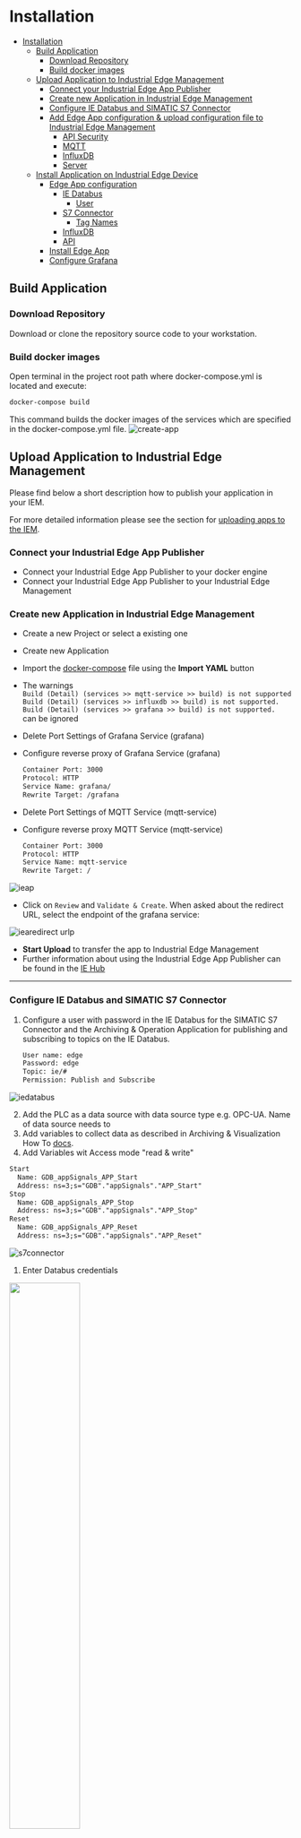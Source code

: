 # Installation

- [Installation](#installation)
  - [Build Application](#build-application)
    - [Download Repository](#download-repository)
    - [Build docker images](#build-docker-images)
  - [Upload Application to Industrial Edge Management](#upload-application-to-industrial-edge-management)
    - [Connect your Industrial Edge App Publisher](#connect-your-industrial-edge-app-publisher)
    - [Create new Application in Industrial Edge Management](#create-new-application-in-industrial-edge-management)
    - [Configure IE Databus and SIMATIC S7 Connector](#configure-ie-databus-and-simatic-s7-connector)
    - [Add Edge App configuration & upload configuration file to Industrial Edge Management](#add-edge-app-configuration--upload-configuration-file-to-industrial-edge-management)
      - [API Security](#api-security)
      - [MQTT](#mqtt)
      - [InfluxDB](#influxdb)
      - [Server](#server)
  - [Install Application on Industrial Edge Device](#install-application-on-industrial-edge-device)
    - [Edge App configuration](#edge-app-configuration)
      - [IE Databus](#ie-databus)
        - [User](#user)
      - [S7 Connector](#s7-connector)
        - [Tag Names](#tag-names)
      - [InfluxDB](#influxdb-1)
      - [API](#api)
    - [Install Edge App](#install-edge-app)
    - [Configure Grafana](#configure-grafana)

## Build Application

### Download Repository

Download or clone the repository source code to your workstation.

### Build docker images

Open terminal in the project root path where docker-compose.yml is located and execute:

```bash
docker-compose build
```

This command builds the docker images of the services which are specified in the docker-compose.yml file.
![create-app](graphics/buildapp.gif)
 
## Upload Application to Industrial Edge Management

Please find below a short description how to publish your application in your IEM.

For more detailed information please see the section for [uploading apps to the IEM](https://github.com/industrial-edge/).

### Connect your Industrial Edge App Publisher

- Connect your Industrial Edge App Publisher to your docker engine
- Connect your Industrial Edge App Publisher to your Industrial Edge Management

### Create new Application in Industrial Edge Management

- Create a new Project or select a existing one
- Create new Application
- Import the [docker-compose](../docker-compose.yml) file using the **Import YAML** button
- The warnings <br> `Build (Detail) (services >> mqtt-service >> build) is not supported` <br> 
  `Build (Detail) (services >> influxdb >> build) is not supported.` <br> 
  `Build (Detail) (services >> grafana >> build) is not supported.` <br>
  can be ignored

- Delete Port Settings of Grafana Service (grafana)

- Configure reverse proxy of Grafana Service (grafana)
  
    ```txt
    Container Port: 3000
    Protocol: HTTP 
    Service Name: grafana/
    Rewrite Target: /grafana
    ```

- Delete Port Settings of MQTT Service (mqtt-service)

- Configure reverse proxy MQTT Service (mqtt-service)
  
    ```txt
    Container Port: 3000
    Protocol: HTTP 
    Service Name: mqtt-service
    Rewrite Target: /
    ```

![ieap](graphics/ieap.gif)

- Click on `Review` and `Validate & Create`. When asked about the redirect URL, select the endpoint of the grafana service:

![iearedirect urlp](graphics/redirect_url.png)

- **Start Upload** to transfer the app to Industrial Edge Management
- Further information about using the Industrial Edge App Publisher can be found in the [IE Hub](https://iehub.eu1.edge.siemens.cloud/documents/appPublisher/en/start.html)

---

### Configure IE Databus and SIMATIC S7 Connector  

1. Configure a user with password in the IE Databus for the SIMATIC S7 Connector and the Archiving & Operation Application for publishing and subscribing to topics on the IE Databus.
  
   ```txt
   User name: edge 
   Password: edge 
   Topic: ie/# 
   Permission: Publish and Subscribe
   ```

![iedatabus](graphics/iedatabus.png)

2. Add the PLC as a data source with data source type e.g. OPC-UA. Name of data source needs to
3. Add variables to collect data as described in Archiving & Visualization How To [docs](https://github.com/industrial-edge/archiving-and-visualization/README.md#prerequisite).
4. Add Variables wit Access mode "read & write"
  
  ```txt
  Start 
    Name: GDB_appSignals_APP_Start
    Address: ns=3;s="GDB"."appSignals"."APP_Start"
  Stop 
    Name: GDB_appSignals_APP_Stop 
    Address: ns=3;s="GDB"."appSignals"."APP_Stop"
  Reset 
    Name: GDB_appSignals_APP_Reset
    Address: ns=3;s="GDB"."appSignals"."APP_Reset"
  ```

![s7connector](graphics/simatic-s7-connector.png)

1. Enter Databus credentials <br>

<a href="graphics/simatic-s7-connector-bulk.png"><img src="graphics/simatic-s7-connector-bulk.png" height="50%" width="50%" ></a>
<br>

### Add Edge App configuration & upload configuration file to Industrial Edge Management

The MQTT Service can be configured with a form. The form is based on JSONForms. If no configuration is provided during app installation, the application uses default values seen in the following json-file.

```json
{
    "API_SECURITY": {
        "USERNAME": "admin",
        "PASSWORD": "changeMe1!"
    },
    "MQTT": {
        "HOST": "ie-databus",
        "PORT": "1883",
        "USERNAME": "edge",
        "PASSWORD": "edge",
        "DEFAULT_TOPIC_NAME": "ie/d/j/simatic/v1/s7c1/dp/",
        "DEFAULT_METADATA_TOPIC_NAME": "ie/m/j/simatic/v1/s7c1/dp",
        "DATA_SOURCE_NAME": "Tank",
        "TAG_NAME_START": "GDB_appSignals_APP_Start",
        "TAG_NAME_STOP": "GDB_appSignals_APP_Stop",
        "TAG_NAME_RESET": "GDB_appSignals_APP_Reset"
    },
    "INFLUXDB": {
        "HOST": "influxdb",
        "PORT": "8086",
        "USERNAME": "root",
        "PASSWORD": "root",
        "MEASUREMENT": "edge",
        "DATABASE": "databus_values"
    },
    "SERVER": {
        "PORT": "3000"
    }
}
```

#### API Security

Set your own username and password. These credentials are later needed when configuring the operations-panel in Grafana.

- USERNAME: The username is needed to authenticate at the MQTT API 
- PASSWORD: The password is needed to authenticate at the MQTT API (change recommended)

#### MQTT

- HOST: This is the service name of the IE Databus
- PORT: This is the port of the IE Databus
- USER, PASSWORD: The user and password are configured in the IE Databus and used in the SIMATIC S7 Connector for accessing (publish, subscribe) to topics on the IE Databus
- DEFAULT_TOPIC_NAME: This is the default topic root path for data of the SIMATIC S7 Connector
- DEFAULT_METADATA_TOPIC_NAME: This is the default topic root path for metadata of the SIMATIC S7 Connector
- DATA_SOURCE_NAME The data source Name is configured in the SIMATIC S7 Connector Configurator. Insert here the data source Name for your PLC-Connection
- TAG_NAME_START, TAG_NAME_STOP, TAG_NAME_RESET The variable Names are the names of the PLC-Tags (Datablock GDP > Variable appSignals > APP_Start, APP_Stop APP_Reset) which are configured in the data source of the SIMATIC S7 Connector Configurator.

#### InfluxDB

- INFLUXDB_IP: Service name of InfluxDB which is specified in docker-compose. Do not change unless you are trying to connect to a different instance of influxdb. Grafana adds a data source from type InfluxDB and connects to same InfluxDB instance using the same service name.
- INFLUXDB_DATABASE: InfluxDB can have multiple database running in the same instance. Data which are collected from databus are written to that database. Grafana adds as data source the InfluxDB and specifies this database as data input.

#### Server

- PORT: Server Port which NodeJS server is using

1. Select your application in Industrial Edge App Publisher

![edge-app-configuration](graphics/configuration1.png)

2. Add Configuration to application

   ```txt
   Display Name: Configuration
   Description: JSONForms Configuration
   Host Path: ./cfg-data/
   Add Template 
   - Name: JSONForms
   - Description: JSONForms Configuration
   - JSON Schema: set checkbox
   ```

![edge-app-configuration](graphics/configuration2.png)

## Install Application on Industrial Edge Device

### Edge App configuration

Fill out Input-Form and select checkbox (check box green)

![edge-app-configuration](graphics/configuration3.png)

#### IE Databus

- MQTT Broker IP: optional
- PORT: optional

##### User

- Username: required
- Password: required

#### S7 Connector

- Data Source Name: required

##### Tag Names

- Start: required
- Stop: required
- Reset: required

#### InfluxDB

- InfluxDB IP: optional
- Database Name: optional

#### API

- Username: required
- Password: required

### Install Edge App

Install Edge Application to Industrial Edge Device and select app configuration
![Install Application](graphics/install.png)

---

### Configure Grafana

1. Open Industrial Edge Device in Browser and open installed application
2. Login to Grafana-Dashboard UI: Username: admin, Password: admin
3. Grafana Welcome Page: Open Dashboard Manager
4. Open Operations Panel
5. Edit Button in Operations Panel
6. Replace the IP-Address (192.168.253.144) with the IP-Address of your Industrial Edge Device and insert Username and Password for the API Security from configuration file
7. Repeat this procedure for all Buttons (Start, Stop, Reset)
![Edit Operation Panel](graphics/grafana.gif)